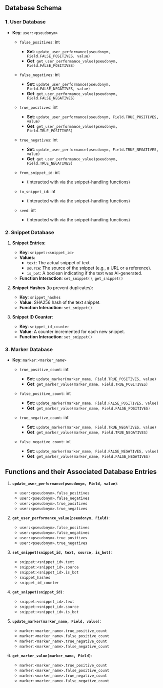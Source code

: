 ## **Database Schema**

### 1. **User Database**

- **Key**: `user:<pseudonym>`

  - `false_positives`: int
    - **Set**: `update_user_performance(pseudonym, Field.FALSE_POSITIVES, value)`
    - **Get**: `get_user_performance_value(pseudonym, Field.FALSE_POSITIVES)`

  - `false_negatives`: int
    - **Set**: `update_user_performance(pseudonym, Field.FALSE_NEGATIVES, value)`
    - **Get**: `get_user_performance_value(pseudonym, Field.FALSE_NEGATIVES)`

  - `true_positives`: int
    - **Set**: `update_user_performance(pseudonym, Field.TRUE_POSITIVES, value)`
    - **Get**: `get_user_performance_value(pseudonym, Field.TRUE_POSITIVES)`

  - `true_negatives`: int
    - **Set**: `update_user_performance(pseudonym, Field.TRUE_NEGATIVES, value)`
    - **Get**: `get_user_performance_value(pseudonym, Field.TRUE_NEGATIVES)`

  - `from_snippet_id`: int
    - (Interacted with via the snippet-handling functions)
  
  - `to_snippet_id`: int
    - (Interacted with via the snippet-handling functions)
  
  - `seed`: int
    - (Interacted with via the snippet-handling functions)

### 2. **Snippet Database**

1. **Snippet Entries**:
   - **Key**: `snippet:<snippet_id>`
   - **Values**:
     - `text`: The actual snippet of text.
     - `source`: The source of the snippet (e.g., a URL or a reference).
     - `is_bot`: A boolean indicating if the text was AI-generated.
   - **Function Interaction**: `set_snippet()`, `get_snippet()`

2. **Snippet Hashes** (to prevent duplicates):
   - **Key**: `snippet_hashes`
   - **Value**: SHA256 hash of the text snippet.
   - **Function Interaction**: `set_snippet()`

3. **Snippet ID Counter**:
   - **Key**: `snippet_id_counter`
   - **Value**: A counter incremented for each new snippet.
   - **Function Interaction**: `set_snippet()`

### 3. **Marker Database**

- **Key**: `marker:<marker_name>`

  - `true_positive_count`: int
    - **Set**: `update_marker(marker_name, Field.TRUE_POSITIVES, value)`
    - **Get**: `get_marker_value(marker_name, Field.TRUE_POSITIVES)`

  - `false_positive_count`: int
    - **Set**: `update_marker(marker_name, Field.FALSE_POSITIVES, value)`
    - **Get**: `get_marker_value(marker_name, Field.FALSE_POSITIVES)`

  - `true_negative_count`: int
    - **Set**: `update_marker(marker_name, Field.TRUE_NEGATIVES, value)`
    - **Get**: `get_marker_value(marker_name, Field.TRUE_NEGATIVES)`

  - `false_negative_count`: int
    - **Set**: `update_marker(marker_name, Field.FALSE_NEGATIVES, value)`
    - **Get**: `get_marker_value(marker_name, Field.FALSE_NEGATIVES)`


## **Functions and their Associated Database Entries**

1. **`update_user_performance(pseudonym, Field, value)`**:
   - `user:<pseudonym>.false_positives`
   - `user:<pseudonym>.false_negatives`
   - `user:<pseudonym>.true_positives`
   - `user:<pseudonym>.true_negatives`

2. **`get_user_performance_value(pseudonym, Field)`**:
   - `user:<pseudonym>.false_positives`
   - `user:<pseudonym>.false_negatives`
   - `user:<pseudonym>.true_positives`
   - `user:<pseudonym>.true_negatives`

3. **`set_snippet(snippet_id, text, source, is_bot)`**:
   - `snippet:<snippet_id>.text`
   - `snippet:<snippet_id>.source`
   - `snippet:<snippet_id>.is_bot`
   - `snippet_hashes`
   - `snippet_id_counter`

4. **`get_snippet(snippet_id)`**:
   - `snippet:<snippet_id>.text`
   - `snippet:<snippet_id>.source`
   - `snippet:<snippet_id>.is_bot`

5. **`update_marker(marker_name, Field, value)`**:
   - `marker:<marker_name>.true_positive_count`
   - `marker:<marker_name>.false_positive_count`
   - `marker:<marker_name>.true_negative_count`
   - `marker:<marker_name>.false_negative_count`

6. **`get_marker_value(marker_name, Field)`**:
   - `marker:<marker_name>.true_positive_count`
   - `marker:<marker_name>.false_positive_count`
   - `marker:<marker_name>.true_negative_count`
   - `marker:<marker_name>.false_negative_count`